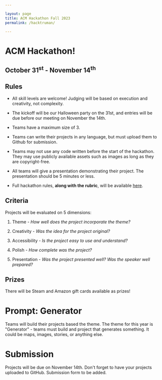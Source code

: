 ```yaml
---

layout: page
title: ACM Hackathon Fall 2023
permalink: /hacktruman/

---
```


# ACM Hackathon!

## October 31<sup>st</sup> - November 14<sup>th</sup>

## Rules

* All skill levels are welcome! Judging will be based on execution and creativity, not complexity. 

* The kickoff will be our Halloween party on the 31st, and entries will be due before our meeting on November the 14th. 

* Teams have a maximum size of 3. 

* Teams can write their projects in any language, but must upload them to Github for submission. 

* Teams may not use any code written before the start of the hackathon. They may use publicly available assets such as images as long as they are copyright-free. 

* All teams will give a presentation demonstrating their project. The presentation should be 5 minutes or less. 

* Full hackathon rules, **along with the rubric**, will be available [here][Rubric]. 

## Criteria

Projects will be evaluated on 5 dimensions: 

1. Theme - *How well does the project incorporate the theme?* 

2. Creativity - *Was the idea for the project original?* 

3. Accessibility - *Is the project easy to use and understand?* 

4. Polish - *How complete was the project?* 

5. Presentation - *Was the project presented well? Was the speaker well prepared?* 

## Prizes

There will be Steam and Amazon gift cards available as prizes!

# Prompt: Generator

Teams will build their projects based the theme. The theme for this year is "Generator" - teams must build and
project that generates something. It could be maps, images, stories, or anything else. 

# Submission

Projects will be due on November 14th. Don't forget to have your projects uploaded to GitHub. Submission form to be added. 


[Rubric]: {{site.baseurl}}/assets/hackathon/ACMHackathonInformation2023.pdf
